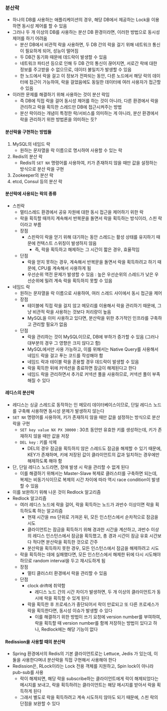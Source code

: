 ### 분산락
- 하나의 DB를 사용하는 애플리케이션의 경우, 해당 DB에서 제공하는 Lock을 이용하면 동시성 제어를 할 수 있음
- 그러나 두 개 이상의 DB를 사용하는 분산 DB 환경이라면, 이러한 방법으로 동시성 제어를 하기 어려움
  - 분산 DB에서 비관적 락을 사용하면, 두 DB 간의 락을 걸기 위해 네트워크 통신이 필요하게 되어, 성능이 떨어짐
  - 두 DB간 동기화 때문에 데드락이 발생할 수 있음
  - 네트워크 파티션 등으로 인해 두 DB 간의 통신이 끊어지면, 서로간 락에 대한 정보를 주고받을 수 없으므로, 데이터 불일치가 발생할 수 있음
  - 한 노드에서 락을 걸고 이 정보가 전파되는 동안, 다른 노드에서 해당 락의 데이터에 접근이 가능하여, 락을 걸었음에도 동일한 데이터에 여러 사용자가 접근할 수 있음
- 이러한 문제를 해결하기 위해 사용하는 것이 분산 락임
  - 즉 DB에 직접 락을 걸어 동시성 제어를 하는 것이 아니라, 다른 환경에서 락을 관리하고 락을 획득한 스레드만 DB에 접근시켜주는 방법
  - 분산 락이라는 개념이 특정한 락/서비스를 의미하는 게 아니라, 분산 환경에서 락을 관리하기 위한 방법론을 의미하는 듯?

#### 분산락을 구현하는 방법들
1. MySQL의 네임드 락
   - 원하는 문자열을 락 이름으로 명시하여 사용할 수 있는 락
2. Redis의 분산 락
   - Redis의 `SET NX` 명령어를 사용하여, 키가 존재하지 않을 때만 값을 설정하는 방식으로 분산 락을 구현
3. Zookeeper의 분산 락
4. etcd, Consul 등의 분산 락

#### 분산락에 사용되는 락의 종류
- 스핀락
  - 멀티스레드 환경에서 공유 자원에 대한 동시 접근을 제어하기 위한 락
  - 락을 획득할 때까지 계속해서 반복문을 돌면서 락을 획득하는 방식이라, 스핀 락이라고 부름
  - 장점
    - 스핀락이 락을 얻기 위해 대기하는 동안 스레드는 활성 상태를 유지하기 때문에 컨텍스트 스위칭이 발생하지 않음
      - 즉, 락을 획득하고 해제하는 그 시간이 짧은 경우, 효율적임
  - 단점
    - 락을 얻지 못하는 경우, 계속해서 반복문을 돌면서 락을 획득하려고 하기 때문에, CPU를 계속해서 사용하게 됨
    - 우선순위 역전 문제가 발생할 수 있음 : 높은 우선순위의 스레드가 낮은 우선순위에 밀려 계속 락을 획득하지 못할 수 있음
- 네임드 락
  - 원하는 문자열을 락 이름으로 사용하여, 여러 스레드 사이에서 동시 접근을 제어
  - 장점
    - 테이블에 직접 락을 걸지 않고 메모리를 이용해서 락을 관리하기 때문에, 그냥 비관적 락을 사용하는 것보다 처리량이 높음
    - MySQL을 이미 사용하고 있다면, 분산락을 위한 추가적인 인프라를 구축하고 관리할 필요가 없음
  - 단점
    - 락을 관리하는 것이 MySQL이므로, DB에 부하가 증가할 수 있음 (그러나 대부분의 경우 그 영향은 크지 않다고 함)
    - MySQL에서만 사용 가능하고, 이를 위해서는 Native Query를 사용해서 네임드 락을 걸고 푸는 코드를 작성해야 함
    - 네임드 락과 테이블 락을 혼용할 경우 데드락이 발생할 수 있음
    - 락을 획득한 뒤에 커넥션을 종료하면 잠금이 해제된다고 한다
    - 네임드 락을 관리하면서 추가로 커넥션 풀을 사용하므로, 커넥션 풀이 부족해질 수 있다

#### 레디스의 분산락
- 레디스는 싱글 스레드로 동작하는 인 메모리 데이터베이스이므로, 단일 레디스 노드를 구축해 사용하면 동시성 문제가 발생하지 않는다
- `SET NX` 명령어를 사용하여, 키가 존재하지 않을 때만 값을 설정하는 방식으로 분산 락을 구현
  - `SET key value NX PX 30000` : 30초 동안만 유효한 키를 생성하는데, 키가 존재하지 않을 때만 값을 저장
  - `DEL key` : 키를 삭제
    - DEL의 경우 잠금을 획득하지 않은 스레드도 잠금을 해제할 수 있기 때문에, KEY가 존재하며, 키에 저장된 값이 클라이언트의 값과 일치하는 경우에만 해제하도록 해야 함
- 단, 단일 레디스 노드라면, 장애 발생 시 락을 관리할 수 없게 된다
  - 이를 해결하기 위해서는 Master-Slave 복제로 클러스터를 구축하면 되는데, 복제는 비동기식이므로 복제의 시간 차이에 따라 역시 race condition이 발생할 수 있음
- 이를 보완하기 위해 나온 것이 Redlock 알고리즘
- Redlock 알고리즘
  - 여러 레디스 노드에 락을 걸어, 락을 획득하는 노드가 과반수 이상이면 락을 획득하도록 하는 알고리즘
    - 현재 시간을 ms 단위로 가져온 뒤, 모든 인스턴스에서 순차적으로 잠금을 시도
    - 클라이언트는 잠금을 획득하기 위해 경과한 시간을 계산하고, 과반수 이상의 레디스 인스턴스에서 잠금을 획득했고, 총 경과 시간이 잠금 유효 시간보다 적다면 분산락을 획득한 것으로 간주
    - 분산락을 획득하지 못한 경우, 모든 인스턴스에서 잠금을 해제하려고 시도
  - 락을 획득하는 데에 실패했다면, 모든 인스턴스에서 해제한 뒤에 다시 시도해야 하므로 random interval을 두고 재시도하게 됨
  - 장점
    - 멀티 클러스터 환경에서 락을 관리할 수 있음
  - 단점
    - clock drift에 취약함
      - 레디스 노드 간의 시간 차이가 발생하면, 두 개 이상의 클라이언트가 동시에 락을 획득할 수 있게 된다
    - 락을 획득한 후 프로세스가 중단되어서 락이 만료되고 또 다른 프로세스가 락을 획득한다면, 동시성 이슈가 발생할 수 있다
      - 이를 해결하기 위한 방법이 쓰기 요청에 version number를 부여하여, 락을 획득할 때 version number를 함께 저장하는 방법이 있다고 하나, Redlock에는 해당 기능이 없다

#### Redission을 사용할 때의 분산락
- Spring 환경에서의 Redis의 기본 클라이언트로는 Lettuce, Jedis 가 있는데, 이 둘을 사용한다며녀 분산락을 직접 구현해서 사용해야 한다
- Redission은, RLock이라는 Lock 전용 객체를 지원하고, Spin lock이 아니라 pub-sub를 사용
  - 락이 해제되면, 해당 락을 subscribe하는 클라이언트에게 락이 해제되었다는 메시지를 보내고, 락을 획득하려는 클라이언트는 해당 메시지를 받아서 락을 획득하게 된다
  - 그래서 별도로 락을 획득하려고 계속 시도하지 않아도 되기 때문에, 스핀 락의 단점을 보완할 수 있다
